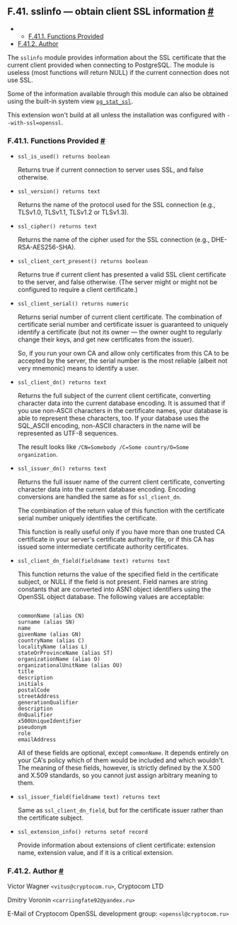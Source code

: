 ## F.41. sslinfo — obtain client SSL information [#](#SSLINFO)

  * *   [F.41.1. Functions Provided](sslinfo#SSLINFO-FUNCTIONS)
  * [F.41.2. Author](sslinfo#SSLINFO-AUTHOR)

The `sslinfo` module provides information about the SSL certificate that the current client provided when connecting to PostgreSQL. The module is useless (most functions will return NULL) if the current connection does not use SSL.

Some of the information available through this module can also be obtained using the built-in system view [`pg_stat_ssl`](monitoring-stats#MONITORING-PG-STAT-SSL-VIEW "28.2.10. pg_stat_ssl").

This extension won't build at all unless the installation was configured with `--with-ssl=openssl`.

### F.41.1. Functions Provided [#](#SSLINFO-FUNCTIONS)

* `ssl_is_used() returns boolean`

    Returns true if current connection to server uses SSL, and false otherwise.

* `ssl_version() returns text`

    Returns the name of the protocol used for the SSL connection (e.g., TLSv1.0, TLSv1.1, TLSv1.2 or TLSv1.3).

* `ssl_cipher() returns text`

    Returns the name of the cipher used for the SSL connection (e.g., DHE-RSA-AES256-SHA).

* `ssl_client_cert_present() returns boolean`

    Returns true if current client has presented a valid SSL client certificate to the server, and false otherwise. (The server might or might not be configured to require a client certificate.)

* `ssl_client_serial() returns numeric`

    Returns serial number of current client certificate. The combination of certificate serial number and certificate issuer is guaranteed to uniquely identify a certificate (but not its owner — the owner ought to regularly change their keys, and get new certificates from the issuer).

    So, if you run your own CA and allow only certificates from this CA to be accepted by the server, the serial number is the most reliable (albeit not very mnemonic) means to identify a user.

* `ssl_client_dn() returns text`

    Returns the full subject of the current client certificate, converting character data into the current database encoding. It is assumed that if you use non-ASCII characters in the certificate names, your database is able to represent these characters, too. If your database uses the SQL\_ASCII encoding, non-ASCII characters in the name will be represented as UTF-8 sequences.

    The result looks like `/CN=Somebody /C=Some country/O=Some organization`.

* `ssl_issuer_dn() returns text`

    Returns the full issuer name of the current client certificate, converting character data into the current database encoding. Encoding conversions are handled the same as for `ssl_client_dn`.

    The combination of the return value of this function with the certificate serial number uniquely identifies the certificate.

    This function is really useful only if you have more than one trusted CA certificate in your server's certificate authority file, or if this CA has issued some intermediate certificate authority certificates.

* `ssl_client_dn_field(fieldname text) returns text`

    This function returns the value of the specified field in the certificate subject, or NULL if the field is not present. Field names are string constants that are converted into ASN1 object identifiers using the OpenSSL object database. The following values are acceptable:

    ```

    commonName (alias CN)
    surname (alias SN)
    name
    givenName (alias GN)
    countryName (alias C)
    localityName (alias L)
    stateOrProvinceName (alias ST)
    organizationName (alias O)
    organizationalUnitName (alias OU)
    title
    description
    initials
    postalCode
    streetAddress
    generationQualifier
    description
    dnQualifier
    x500UniqueIdentifier
    pseudonym
    role
    emailAddress
    ```

    All of these fields are optional, except `commonName`. It depends entirely on your CA's policy which of them would be included and which wouldn't. The meaning of these fields, however, is strictly defined by the X.500 and X.509 standards, so you cannot just assign arbitrary meaning to them.

* `ssl_issuer_field(fieldname text) returns text`

    Same as `ssl_client_dn_field`, but for the certificate issuer rather than the certificate subject.

* `ssl_extension_info() returns setof record`

    Provide information about extensions of client certificate: extension name, extension value, and if it is a critical extension.

### F.41.2. Author [#](#SSLINFO-AUTHOR)

Victor Wagner `<vitus@cryptocom.ru>`, Cryptocom LTD

Dmitry Voronin `<carriingfate92@yandex.ru>`

E-Mail of Cryptocom OpenSSL development group: `<openssl@cryptocom.ru>`